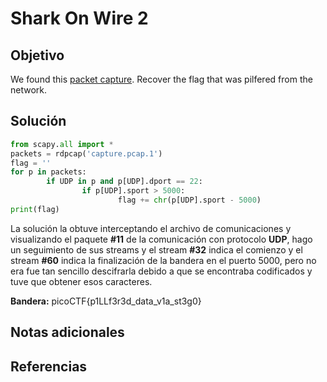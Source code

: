 # Shark On Wire 2
## Objetivo

We found this [packet capture](https://jupiter.challenges.picoctf.org/static/b506393b6f9d53b94011df000c534759/capture.pcap). Recover the flag that was pilfered from the network.
## Solución

```python
from scapy.all import *
packets = rdpcap('capture.pcap.1')
flag = ''
for p in packets:
        if UDP in p and p[UDP].dport == 22:
                if p[UDP].sport > 5000:
                        flag += chr(p[UDP].sport - 5000)
print(flag)
```

La solución la obtuve interceptando el archivo de comunicaciones y visualizando el paquete **#11** de la comunicación con protocolo **UDP**, hago un seguimiento de sus streams y el stream **#32** indica el comienzo y el stream **#60** indica la finalización de la bandera en el puerto 5000, pero no era fue tan sencillo descifrarla debido a que se encontraba codificados y tuve que obtener esos caracteres.

**Bandera:** picoCTF{p1LLf3r3d_data_v1a_st3g0}
## Notas adicionales
## Referencias